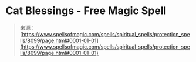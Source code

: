<!--yml
category: 未分类
date: 2024-06-12 18:43:20
-->

# Cat Blessings - Free Magic Spell

> 来源：[https://www.spellsofmagic.com/spells/spiritual_spells/protection_spells/8099/page.html#0001-01-01](https://www.spellsofmagic.com/spells/spiritual_spells/protection_spells/8099/page.html#0001-01-01)